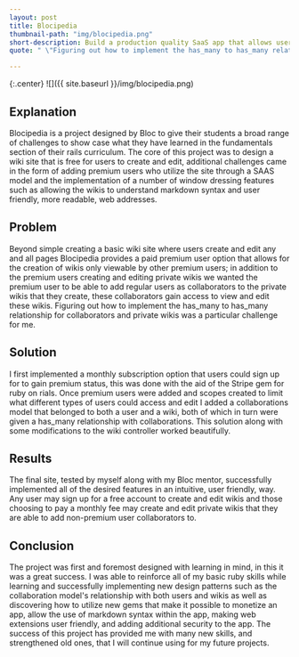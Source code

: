 ```yaml
---
layout: post
title: Blocipedia
thumbnail-path: "img/blocipedia.png"
short-description: Build a production quality SaaS app that allows users to create their own wikis.
quote: " \"Figuring out how to implement the has_many to has_many relationship for collaborators and private wikis was a particular challenge\""

---
```


{:.center}
![]({{ site.baseurl }}/img/blocipedia.png)

## Explanation

Blocipedia is a project designed by Bloc to give their students a broad range of challenges to show case what they have learned in the fundamentals section of their rails curriculum. The core of this project was to design a wiki site that is free for users to create and edit, additional challenges came in the form of adding premium users who utilize the site through a SAAS model and the implementation of a number of window dressing features such as allowing the wikis to understand markdown syntax and user friendly, more readable, web addresses.  

## Problem

Beyond simple creating a basic wiki site where users create and edit any and all pages Blocipedia provides a paid premium user option that allows for the creation of wikis only viewable by other premium users; in addition to the premium users creating and editing private wikis we wanted the premium user to be able to add regular users as collaborators to the private wikis that they create, these collaborators gain access to view and edit these wikis.  Figuring out how to implement the has_many to has_many relationship for collaborators and private wikis was a particular challenge for me.

## Solution

I first implemented a monthly subscription option that users could sign up for to gain premium status, this was done with the aid of the Stripe gem for ruby on rials. Once premium users were added and scopes created to limit what different types of users could access and edit I added a collaborations model that belonged to both a user and a wiki, both of which in turn were given a has_many relationship with collaborations. This solution along with some modifications to the wiki controller worked beautifully.

## Results

The final site, tested by myself along with my Bloc mentor, successfully implemented all of the desired features in an intuitive, user friendly, way. Any user may sign up for a free account to create and edit wikis and those choosing to pay a monthly fee may create and edit private wikis that they are able to add non-premium user collaborators to.

## Conclusion

The project was first and foremost designed with learning in mind, in this it was a great success.  I was able to reinforce all of my basic ruby skills while learning and successfully implementing new design patterns such as the collaboration model's relationship with both users and wikis as well as discovering how to utilize new gems that make it possible to monetize an app, allow the use of markdown syntax within the app, making web extensions user friendly, and adding additional security to the app.  The success of this project has provided me with many new skills, and strengthened old ones, that I will continue using for my future projects.
